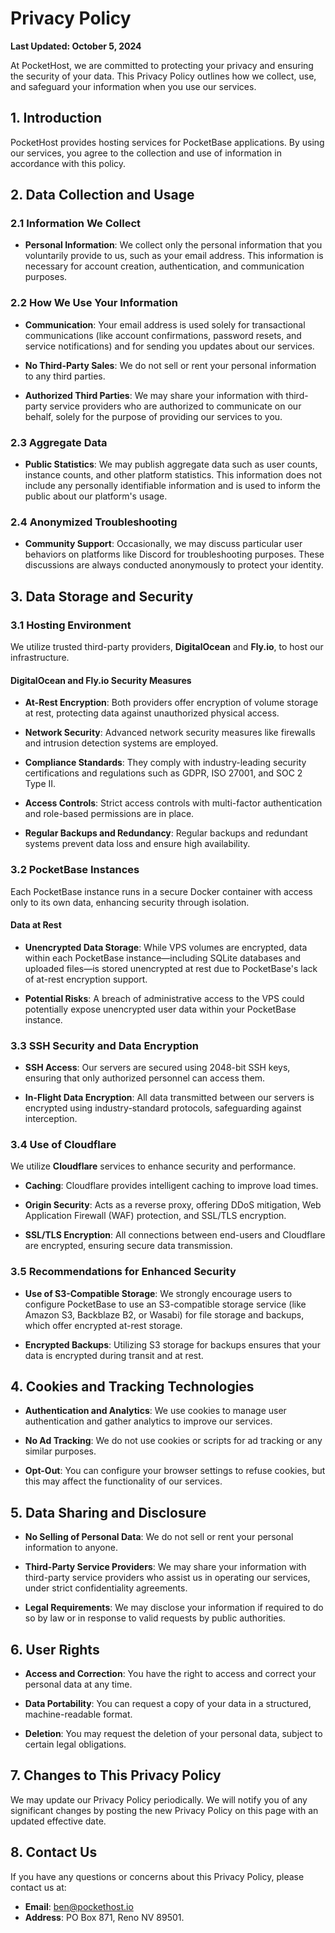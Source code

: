 <div class="prose">

# Privacy Policy

**Last Updated: October 5, 2024**

At PocketHost, we are committed to protecting your privacy and ensuring the security of your data. This Privacy Policy outlines how we collect, use, and safeguard your information when you use our services.

## 1. Introduction

PocketHost provides hosting services for PocketBase applications. By using our services, you agree to the collection and use of information in accordance with this policy.

## 2. Data Collection and Usage

### 2.1 Information We Collect

- **Personal Information**: We collect only the personal information that you voluntarily provide to us, such as your email address. This information is necessary for account creation, authentication, and communication purposes.

### 2.2 How We Use Your Information

- **Communication**: Your email address is used solely for transactional communications (like account confirmations, password resets, and service notifications) and for sending you updates about our services.

- **No Third-Party Sales**: We do not sell or rent your personal information to any third parties.

- **Authorized Third Parties**: We may share your information with third-party service providers who are authorized to communicate on our behalf, solely for the purpose of providing our services to you.

### 2.3 Aggregate Data

- **Public Statistics**: We may publish aggregate data such as user counts, instance counts, and other platform statistics. This information does not include any personally identifiable information and is used to inform the public about our platform's usage.

### 2.4 Anonymized Troubleshooting

- **Community Support**: Occasionally, we may discuss particular user behaviors on platforms like Discord for troubleshooting purposes. These discussions are always conducted anonymously to protect your identity.

## 3. Data Storage and Security

### 3.1 Hosting Environment

We utilize trusted third-party providers, **DigitalOcean** and **Fly.io**, to host our infrastructure.

#### DigitalOcean and Fly.io Security Measures

- **At-Rest Encryption**: Both providers offer encryption of volume storage at rest, protecting data against unauthorized physical access.

- **Network Security**: Advanced network security measures like firewalls and intrusion detection systems are employed.

- **Compliance Standards**: They comply with industry-leading security certifications and regulations such as GDPR, ISO 27001, and SOC 2 Type II.

- **Access Controls**: Strict access controls with multi-factor authentication and role-based permissions are in place.

- **Regular Backups and Redundancy**: Regular backups and redundant systems prevent data loss and ensure high availability.

### 3.2 PocketBase Instances

Each PocketBase instance runs in a secure Docker container with access only to its own data, enhancing security through isolation.

#### Data at Rest

- **Unencrypted Data Storage**: While VPS volumes are encrypted, data within each PocketBase instance—including SQLite databases and uploaded files—is stored unencrypted at rest due to PocketBase's lack of at-rest encryption support.

- **Potential Risks**: A breach of administrative access to the VPS could potentially expose unencrypted user data within your PocketBase instance.

### 3.3 SSH Security and Data Encryption

- **SSH Access**: Our servers are secured using 2048-bit SSH keys, ensuring that only authorized personnel can access them.

- **In-Flight Data Encryption**: All data transmitted between our servers is encrypted using industry-standard protocols, safeguarding against interception.

### 3.4 Use of Cloudflare

We utilize **Cloudflare** services to enhance security and performance.

- **Caching**: Cloudflare provides intelligent caching to improve load times.

- **Origin Security**: Acts as a reverse proxy, offering DDoS mitigation, Web Application Firewall (WAF) protection, and SSL/TLS encryption.

- **SSL/TLS Encryption**: All connections between end-users and Cloudflare are encrypted, ensuring secure data transmission.

### 3.5 Recommendations for Enhanced Security

- **Use of S3-Compatible Storage**: We strongly encourage users to configure PocketBase to use an S3-compatible storage service (like Amazon S3, Backblaze B2, or Wasabi) for file storage and backups, which offer encrypted at-rest storage.

- **Encrypted Backups**: Utilizing S3 storage for backups ensures that your data is encrypted during transit and at rest.

## 4. Cookies and Tracking Technologies

- **Authentication and Analytics**: We use cookies to manage user authentication and gather analytics to improve our services.

- **No Ad Tracking**: We do not use cookies or scripts for ad tracking or any similar purposes.

- **Opt-Out**: You can configure your browser settings to refuse cookies, but this may affect the functionality of our services.

## 5. Data Sharing and Disclosure

- **No Selling of Personal Data**: We do not sell or rent your personal information to anyone.

- **Third-Party Service Providers**: We may share your information with third-party service providers who assist us in operating our services, under strict confidentiality agreements.

- **Legal Requirements**: We may disclose your information if required to do so by law or in response to valid requests by public authorities.

## 6. User Rights

- **Access and Correction**: You have the right to access and correct your personal data at any time.

- **Data Portability**: You can request a copy of your data in a structured, machine-readable format.

- **Deletion**: You may request the deletion of your personal data, subject to certain legal obligations.

## 7. Changes to This Privacy Policy

We may update our Privacy Policy periodically. We will notify you of any significant changes by posting the new Privacy Policy on this page with an updated effective date.

## 8. Contact Us

If you have any questions or concerns about this Privacy Policy, please contact us at:

- **Email**: ben@pockethost.io
- **Address**: PO Box 871, Reno NV 89501.

</div>

